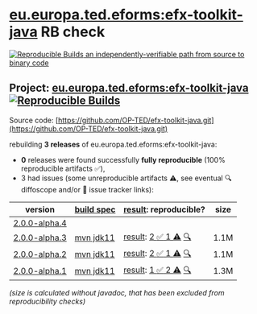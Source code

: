 [eu.europa.ted.eforms:efx-toolkit-java](https://central.sonatype.com/artifact/eu.europa.ted.eforms/efx-toolkit-java/versions) RB check
=======

[![Reproducible Builds](https://reproducible-builds.org/images/logos/rb.svg) an independently-verifiable path from source to binary code](https://reproducible-builds.org/)

## Project: [eu.europa.ted.eforms:efx-toolkit-java](https://central.sonatype.com/artifact/eu.europa.ted.eforms/efx-toolkit-java/versions) [![Reproducible Builds](https://img.shields.io/endpoint?url=https://raw.githubusercontent.com/jvm-repo-rebuild/reproducible-central/master/content/eu/europa/ted/eforms/efx-toolkit-java/badge.json)](https://github.com/jvm-repo-rebuild/reproducible-central/blob/master/content/eu/europa/ted/eforms/efx-toolkit-java/README.md)

Source code: [https://github.com/OP-TED/efx-toolkit-java.git](https://github.com/OP-TED/efx-toolkit-java.git)

rebuilding **3 releases** of eu.europa.ted.eforms:efx-toolkit-java:
- **0** releases were found successfully **fully reproducible** (100% reproducible artifacts :white_check_mark:),
- 3 had issues (some unreproducible artifacts :warning:, see eventual :mag: diffoscope and/or :memo: issue tracker links):

| version | [build spec](/BUILDSPEC.md) | [result](https://reproducible-builds.org/docs/jvm/): reproducible? | size |
| -- | --------- | ------ | -- |
| [2.0.0-alpha.4](https://central.sonatype.com/artifact/eu.europa.ted.eforms/efx-toolkit-java/2.0.0-alpha.4/pom) | | | |
| [2.0.0-alpha.3](https://central.sonatype.com/artifact/eu.europa.ted.eforms/efx-toolkit-java/2.0.0-alpha.3/pom) | [mvn jdk11](efx-toolkit-java-2.0.0-alpha.3.buildspec) | [result](efx-toolkit-java-2.0.0-alpha.3.buildinfo): [2 :white_check_mark:  1 :warning:](efx-toolkit-java-2.0.0-alpha.3.buildcompare) [:mag:](efx-toolkit-java-2.0.0-alpha.3.diffoscope) | 1.1M |
| [2.0.0-alpha.2](https://central.sonatype.com/artifact/eu.europa.ted.eforms/efx-toolkit-java/2.0.0-alpha.2/pom) | [mvn jdk11](efx-toolkit-java-2.0.0-alpha.2.buildspec) | [result](efx-toolkit-java-2.0.0-alpha.2.buildinfo): [2 :white_check_mark:  1 :warning:](efx-toolkit-java-2.0.0-alpha.2.buildcompare) [:mag:](efx-toolkit-java-2.0.0-alpha.2.diffoscope) | 1.1M |
| [2.0.0-alpha.1](https://central.sonatype.com/artifact/eu.europa.ted.eforms/efx-toolkit-java/2.0.0-alpha.1/pom) | [mvn jdk11](efx-toolkit-java-2.0.0-alpha.1.buildspec) | [result](efx-toolkit-java-2.0.0-alpha.1.buildinfo): [1 :white_check_mark:  2 :warning:](efx-toolkit-java-2.0.0-alpha.1.buildcompare) [:mag:](efx-toolkit-java-2.0.0-alpha.1.diffoscope) | 1.3M |

<i>(size is calculated without javadoc, that has been excluded from reproducibility checks)</i>
